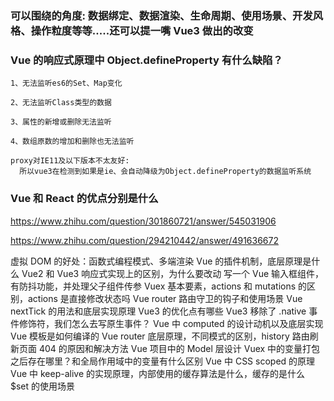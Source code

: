 
### 可以围绕的角度: 数据绑定、数据渲染、生命周期、使用场景、开发风格、操作粒度等等.....还可以提一嘴 Vue3 做出的改变

### Vue 的响应式原理中 Object.defineProperty 有什么缺陷？

```
1、无法监听es6的Set、Map变化

2、无法监听Class类型的数据

3、属性的新增或删除无法监听

4、数组原数的增加和删除也无法监听

proxy对IE11及以下版本不太友好:
  所以vue3在检测到如果是ie、会自动降级为Object.defineProperty的数据监听系统
```


### Vue 和 React 的优点分别是什么

https://www.zhihu.com/question/301860721/answer/545031906

https://www.zhihu.com/question/294210442/answer/491636672



虚拟 DOM 的好处：函数式编程模式、多端渲染
Vue 的插件机制，底层原理是什么
Vue2 和 Vue3 响应式实现上的区别，为什么要改动
写一个 Vue 输入框组件，有防抖功能，并处理父子组件传参
Vuex 基本要素，actions 和 mutations 的区别，actions 是直接修改状态吗
Vue router 路由守卫的钩子和使用场景
Vue nextTick 的用法和底层实现原理
Vue3 的优化点有哪些
Vue3 移除了 .native 事件修饰符，我们怎么去写原生事件？
Vue 中 computed 的设计动机以及底层实现
Vue 模板是如何编译的
Vue router 底层原理，不同模式的区别，history 路由刷新页面 404 的原因和解决方法
Vue 项目中的 Model 层设计
Vuex 中的变量打包之后存在哪里？和全局作用域中的变量有什么区别
Vue 中 CSS scoped 的原理
Vue 中 keep-alive 的实现原理，内部使用的缓存算法是什么，缓存的是什么
$set 的使用场景
